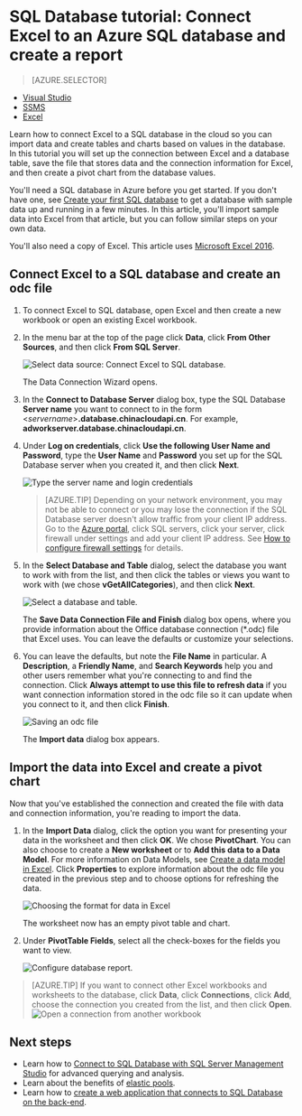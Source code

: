 <properties
	pageTitle="Connect Excel to SQL Database | Azure"
	description="Learn how to connect Microsoft Excel to Azure SQL database in the cloud. Import data into Excel for reporting and data exploration."
	services="sql-database"
	keywords="connect excel to sql, import data to excel"
	documentationCenter=""
	authors="joseidz"
	manager="jhubbard"
	editor=""/>


<tags
	ms.service="sql-database"
	ms.date="07/05/2016"
	wacn.date=""/>


# SQL Database tutorial: Connect Excel to an Azure SQL database and create a report

> [AZURE.SELECTOR]
- [Visual Studio](/documentation/articles/sql-database-connect-query/)
- [SSMS](/documentation/articles/sql-database-connect-query-ssms/)
- [Excel](/documentation/articles/sql-database-connect-excel/)

Learn how to connect Excel to a SQL database in the cloud so you can import data and create tables and charts based on values in the database. In this tutorial you will set up the connection between Excel and a database table, save the file that stores data and the connection information for Excel, and then create a pivot chart from the database values.

You'll need a SQL database in Azure before you get started. If you don't have one, see [Create your first SQL database](/documentation/articles/sql-database-get-started/) to get a database with sample data up and running in a few minutes. In this article, you'll import sample data into Excel from that article, but you can follow similar steps on your own data.

You'll also need a copy of Excel. This article uses [Microsoft Excel 2016](https://products.office.com/zh-cn/).

## Connect Excel to a SQL database and create an odc file

1.	To connect Excel to SQL database, open Excel and then create a new workbook or open an existing Excel workbook.

2.	In the menu bar at the top of the page click **Data**, click **From Other Sources**, and then click **From SQL Server**.

	![Select data source: Connect Excel to SQL database.](./media/sql-database-connect-excel/excel_data_source.png)

	The Data Connection Wizard opens.

3.	In the **Connect to Database Server** dialog box, type the SQL Database **Server name** you want to connect to in the form <*servername*>**.database.chinacloudapi.cn**. For example, **adworkserver.database.chinacloudapi.cn**.

4.	Under **Log on credentials**, click **Use the following User Name and Password**, type the **User Name** and **Password** you set up for the SQL Database server when you created it, and then click **Next**.

    ![Type the server name and login credentials](./media/sql-database-connect-excel/connect-to-server.png)

	> [AZURE.TIP] Depending on your network environment, you may not be able to connect or you may lose the connection if the SQL Database server doesn't allow traffic from your client IP address. Go to the [Azure portal](https://manage.windowsazure.cn), click SQL servers, click your server, click firewall under settings and add your client IP address. See [How to configure firewall settings](/documentation/articles/sql-database-configure-firewall-settings/) for details.

5. In the **Select Database and Table** dialog, select the database you want to work with from the list, and then click the tables or views you want to work with (we chose **vGetAllCategories**), and then click **Next**.

	![Select a database and table.](./media/sql-database-connect-excel/select-database-and-table.png)

    The **Save Data Connection File and Finish** dialog box opens, where you provide information about the Office database connection (*.odc) file that Excel uses. You can leave the defaults or customize your selections.

6. You can leave the defaults, but note the **File Name** in particular. A **Description**, a **Friendly Name**, and **Search Keywords** help you and other users remember what you're connecting to and find the connection. Click **Always attempt to use this file to refresh data** if you want connection information stored in the odc file so it can update when you connect to it, and then click **Finish**.

    ![Saving an odc file](./media/sql-database-connect-excel/save-odc-file.png)

    The **Import data** dialog box appears.

## Import the data into Excel and create a pivot chart
Now that you've established the connection and created the file with data and connection information, you're reading to import the data.

1. In the **Import Data** dialog, click the option you want for presenting your data in the worksheet and then click **OK**. We chose **PivotChart**. You can also choose to create a **New worksheet** or to **Add this data to a Data Model**. For more information on Data Models, see [Create a data model in Excel](https://support.office.com/article/Create-a-Data-Model-in-Excel-87E7A54C-87DC-488E-9410-5C75DBCB0F7B). Click **Properties** to explore information about the odc file you created in the previous step and to choose options for refreshing the data.

	![Choosing the format for data in Excel](./media/sql-database-connect-excel/import-data.png)

    The worksheet now has an empty pivot table and chart.

8. Under **PivotTable Fields**, select all the check-boxes for the fields you want to view.

	![Configure database report.](./media/sql-database-connect-excel/power-pivot-results.png)

> [AZURE.TIP] If you want to connect other Excel workbooks and worksheets to the database, click **Data**, click **Connections**, click **Add**, choose the connection you created from the list, and then click **Open**.
> ![Open a connection from another workbook](./media/sql-database-connect-excel/open-from-another-workbook.png)

## Next steps

- Learn how to [Connect to SQL Database with SQL Server Management Studio](/documentation/articles/sql-database-connect-query-ssms/) for advanced querying and analysis.
- Learn about the benefits of [elastic pools](/documentation/articles/sql-database-elastic-pool/).
- Learn how to [create a web application that connects to SQL Database on the back-end](/documentation/articles/web-sites-dotnet-deploy-aspnet-mvc-app-membership-oauth-sql-database/).
